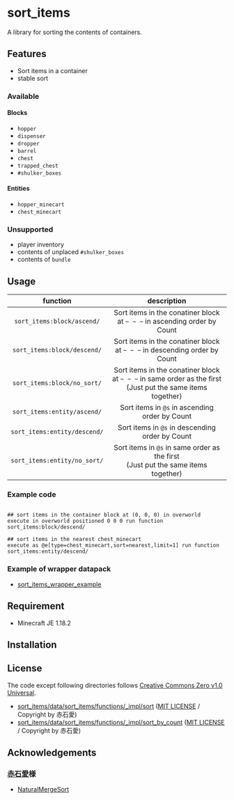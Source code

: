 sort_items
==

A library for sorting the contents of containers.

## Features

- Sort items in a container
- stable sort

### Available

#### Blocks

- `hopper`
- `dispenser`
- `dropper`
- `barrel`
- `chest`
- `trapped_chest`
- `#shulker_boxes`

#### Entities

- `hopper_minecart`
- `chest_minecart`

### Unsupported
- player inventory
- contents of unplaced `#shulker_boxes`
- contents of `bundle`

## Usage

|function|description|
|:-:|:-:|
|`sort_items:block/ascend/`|Sort items in the conatiner block at `~ ~ ~` in ascending order by Count|
|`sort_items:block/descend/`|Sort items in the conatiner block at `~ ~ ~` in descending order by Count|
|`sort_items:block/no_sort/`|Sort items in the conatiner block at `~ ~ ~` in same order as the first<br>(Just put the same items together)|
|`sort_items:entity/ascend/`|Sort items in `@s` in ascending order by Count|
|`sort_items:entity/descend/`|Sort items in `@s` in descending order by Count|
|`sort_items:entity/no_sort/`|Sort items in `@s` in same order as the first<br>(Just put the same items together)|

### Example code

```mcfunction

## sort items in the container block at (0, 0, 0) in overworld
execute in overworld positioned 0 0 0 run function sort_items:block/descend/

## sort items in the nearest chest_minecart
execute as @e[type=chest_minecart,sort=nearest,limit=1] run function sort_items:entity/descend/
```

### Example of wrapper datapack

- [sort_items_wrapper_example](https://github.com/a-happin/sort_items_wrapper_example)

## Requirement

- Minecraft JE 1.18.2

## Installation

## License
The code except following directories follows [Creative Commons Zero v1.0 Universal](LICENSE).

- [sort_items/data/sort_items/functions/_impl/sort](sort_items/data/sort_items/functions/_impl/sort) ([MIT LICENSE](data/sort_items/functions/_impl/sort/LICENSE) / Copyright by 赤石愛)
- [sort_items/data/sort_items/functions/_impl/sort_by_count](sort_items/data/sort_items/functions/_impl/sort_by_count) ([MIT LICENSE](sort_items/data/sort_items/functions/_impl/sort/LICENSE) / Copyright by 赤石愛)

## Acknowledgements

### [赤石愛](https://github.com/Ai-Akaishi)様
- [NaturalMergeSort](https://github.com/Ai-Akaishi/NaturalMergeSort)
